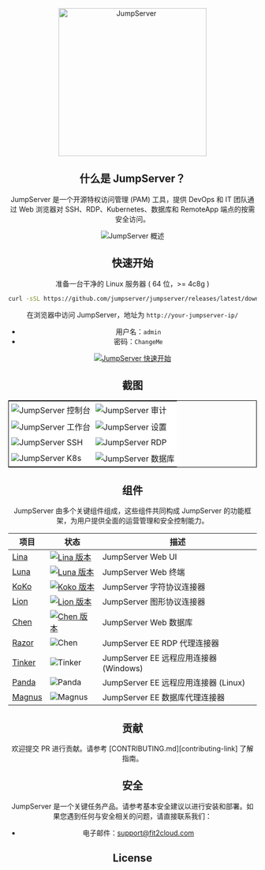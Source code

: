 <div align="center">
  <a name="readme-top"></a>
  <a href="https://jumpserver.org/index-en.html"><img src="https://download.jumpserver.org/images/jumpserver-logo.svg" alt="JumpServer" width="300" /></a>
  
## 什么是 JumpServer？

JumpServer 是一个开源特权访问管理 (PAM) 工具，提供 DevOps 和 IT 团队通过 Web 浏览器对 SSH、RDP、Kubernetes、数据库和 RemoteApp 端点的按需安全访问。

![JumpServer 概述](https://github.com/jumpserver/jumpserver/assets/32935519/35a371cb-8590-40ed-88ec-f351f8cf9045)

## 快速开始

准备一台干净的 Linux 服务器 ( 64 位，>= 4c8g )

```sh
curl -sSL https://github.com/jumpserver/jumpserver/releases/latest/download/quick_start.sh | bash
```

在浏览器中访问 JumpServer，地址为 `http://your-jumpserver-ip/`
- 用户名：`admin`
- 密码：`ChangeMe`

[![JumpServer 快速开始](https://github.com/user-attachments/assets/0f32f52b-9935-485e-8534-336c63389612)](https://www.youtube.com/watch?v=UlGYRbKrpgY "JumpServer 快速开始")

## 截图

<table style="border-collapse: collapse; border: 1px solid black;">
  <tr>
    <td style="padding: 5px;background-color:#fff;"><img src= "https://github.com/jumpserver/jumpserver/assets/32935519/99fabe5b-0475-4a53-9116-4c370a1426c4" alt="JumpServer 控制台"   /></td>
    <td style="padding: 5px;background-color:#fff;"><img src= "https://github.com/jumpserver/jumpserver/assets/32935519/a424d731-1c70-4108-a7d8-5bbf387dda9a" alt="JumpServer 审计"   /></td>
  </tr>

  <tr>
    <td style="padding: 5px;background-color:#fff;"><img src= "https://github.com/jumpserver/jumpserver/assets/32935519/393d2c27-a2d0-4dea-882d-00ed509e00c9" alt="JumpServer 工作台"   /></td>
    <td style="padding: 5px;background-color:#fff;"><img src= "https://github.com/jumpserver/jumpserver/assets/32935519/3a2611cd-8902-49b8-b82b-2a6dac851f3e" alt="JumpServer 设置"   /></td>
  </tr>

  <tr>
    <td style="padding: 5px;background-color:#fff;"><img src= "https://github.com/jumpserver/jumpserver/assets/32935519/1e236093-31f7-4563-8eb1-e36d865f1568" alt="JumpServer SSH"   /></td>
    <td style="padding: 5px;background-color:#fff;"><img src= "https://github.com/jumpserver/jumpserver/assets/32935519/69373a82-f7ab-41e8-b763-bbad2ba52167" alt="JumpServer RDP"   /></td>
  </tr>
  <tr>
    <td style="padding: 5px;background-color:#fff;"><img src= "https://github.com/jumpserver/jumpserver/assets/32935519/5bed98c6-cbe8-4073-9597-d53c69dc3957" alt="JumpServer K8s"   /></td>
    <td style="padding: 5px;background-color:#fff;"><img src= "https://github.com/jumpserver/jumpserver/assets/32935519/b80ad654-548f-42bc-ba3d-c1cfdf1b46d6" alt="JumpServer 数据库"   /></td>
  </tr>
</table>

## 组件

JumpServer 由多个关键组件组成，这些组件共同构成 JumpServer 的功能框架，为用户提供全面的运营管理和安全控制能力。

| 项目                                                  | 状态                                                                                                                                                                 | 描述                                                                                                   |
|------------------------------------------------------|------------------------------------------------------------------------------------------------------------------------------------------------------------------------|--------------------------------------------------------------------------------------------------------|
| [Lina](https://github.com/jumpserver/lina)           | <a href="https://github.com/jumpserver/lina/releases"><img alt="Lina 版本" src="https://img.shields.io/github/release/jumpserver/lina.svg" /></a>                   | JumpServer Web UI                                                                                      |
| [Luna](https://github.com/jumpserver/luna)           | <a href="https://github.com/jumpserver/luna/releases"><img alt="Luna 版本" src="https://img.shields.io/github/release/jumpserver/luna.svg" /></a>                   | JumpServer Web 终端                                                                                     |
| [KoKo](https://github.com/jumpserver/koko)           | <a href="https://github.com/jumpserver/koko/releases"><img alt="Koko 版本" src="https://img.shields.io/github/release/jumpserver/koko.svg" /></a>                   | JumpServer 字符协议连接器                                                                                |
| [Lion](https://github.com/jumpserver/lion)           | <a href="https://github.com/jumpserver/lion/releases"><img alt="Lion 版本" src="https://img.shields.io/github/release/jumpserver/lion.svg" /></a>                   | JumpServer 图形协议连接器                                                                                |
| [Chen](https://github.com/jumpserver/chen)           | <a href="https://github.com/jumpserver/chen/releases"><img alt="Chen 版本" src="https://img.shields.io/github/release/jumpserver/chen.svg" />                       | JumpServer Web 数据库                                                                                   |  
| [Razor](https://github.com/jumpserver/razor)         | <img alt="Chen" src="https://img.shields.io/badge/release-private-red" />                                                                                              | JumpServer EE RDP 代理连接器                                                                            |
| [Tinker](https://github.com/jumpserver/tinker)       | <img alt="Tinker" src="https://img.shields.io/badge/release-private-red" />                                                                                            | JumpServer EE 远程应用连接器 (Windows)                                                                  |
| [Panda](https://github.com/jumpserver/Panda)         | <img alt="Panda" src="https://img.shields.io/badge/release-private-red" />                                                                                             | JumpServer EE 远程应用连接器 (Linux)                                                                    |
| [Magnus](https://github.com/jumpserver/magnus)       | <img alt="Magnus" src="https://img.shields.io/badge/release-private-red" />                                                                                            | JumpServer EE 数据库代理连接器                                                                          |

## 贡献

欢迎提交 PR 进行贡献。请参考 [CONTRIBUTING.md][contributing-link] 了解指南。

## 安全

JumpServer 是一个关键任务产品。请参考基本安全建议以进行安装和部署。如果您遇到任何与安全相关的问题，请直接联系我们：

- 电子邮件：support@fit2cloud.com

## License